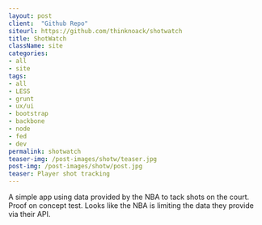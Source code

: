 ```yaml
---
layout: post
client:  "Github Repo"
siteurl: https://github.com/thinknoack/shotwatch
title: ShotWatch 
className: site
categories: 
- all
- site
tags:
- all
- LESS
- grunt
- ux/ui
- bootstrap
- backbone
- node
- fed
- dev
permalink: shotwatch
teaser-img: /post-images/shotw/teaser.jpg
post-img: /post-images/shotw/post.jpg
teaser: Player shot tracking 
---
```

A simple app using data provided by the NBA to tack shots on the court. Proof on concept test. Looks like the NBA is limiting the data they provide via their API. 